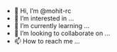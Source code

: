 - 👋 Hi, I’m @mohit-rc
- 👀 I’m interested in ...
- 🌱 I’m currently learning ...
- 💞️ I’m looking to collaborate on ...
- 📫 How to reach me ...

<!---
mohit-rc/mohit-rc is a ✨ special ✨ repository because its `README.md` (this file) appears on your GitHub profile.
You can click the Preview link to take a look at your changes.
--->
